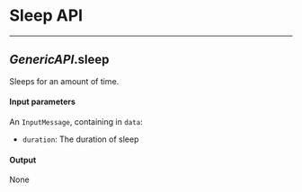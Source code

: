 # Sleep API
---

## *GenericAPI*.**sleep**

Sleeps for an amount of time.

#### Input parameters

An `InputMessage`, containing in `data`:

- `duration`: The duration of sleep

#### Output

None
